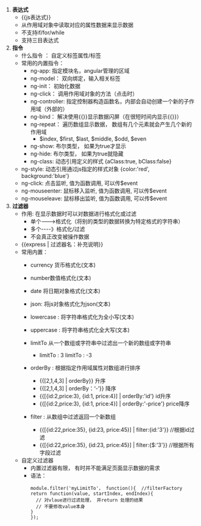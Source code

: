 1. **表达式**
	* {{js表达式}}
	* 从作用域对象中读取对应的属性数据来显示数据
	* 不支持if/for/while
	* 支持三目表达式
2. **指令**
	* 什么指令 ： 自定义标签属性/标签
	* 常用的内置指令：
		* ng-app: 指定模块名，angular管理的区域
		* ng-model： 双向绑定，输入相关标签
		* ng-init： 初始化数据
		* ng-click： 调用作用域对象的方法（点击时）
		* ng-controller: 指定控制器构造函数名，内部会自动创建一个新的子作用域（外部的）
		* ng-bind： 解决使用{{}}显示数据闪屏（在很短时间内显示{{}}）
		* ng-repeat： 遍历数组显示数据， 数组有几个元素就会产生几个新的作用域
			* $index, $first, $last, $middle, $odd, $even
		* ng-show: 布尔类型， 如果为true才显示
		* ng-hide: 布尔类型， 如果为true就隐藏
		* ng-class: 动态引用定义的样式  {aClass:true, bClass:false}
    * ng-style: 动态引用通过js指定的样式对象   {color:'red', background:'blue'}
    * ng-click: 点击监听, 值为函数调用, 可以传$event
    * ng-mouseenter: 鼠标移入监听, 值为函数调用, 可以传$event
    * ng-mouseleave: 鼠标移出监听, 值为函数调用, 可以传$event
3. **过滤器**
	* 作用: 在显示数据时可以对数据进行格式化或过滤
		* 单个--->格式化（将别的类型的数据转换为特定格式的字符串）
		* 多个----》格式化/过滤
		* 不会真正改变被操作数据
	* {{express | 过滤器名：补充说明}}
	* 常用内置：
		* currency 货币格式化(文本)
		* number数值格式化(文本)
		* date 将日期对象格式化(文本)
		* json: 将js对象格式化为json(文本)
		* lowercase : 将字符串格式化为全小写(文本)
		* uppercase : 将字符串格式化全大写(文本)

		* limitTo 从一个数组或字符串中过滤出一个新的数组或字符串
			* limitTo : 3  limitTo : -3
		* orderBy : 根据指定作用域属性对数组进行排序
			* {{[2,1,4,3] | orderBy}}  升序
			* {{[2,1,4,3] | orderBy：‘-’}}  降序
			* {{[{id:2,price:3}, {id:1, price:4}] | orderBy:'id'}  id升序
			* {{[{id:2,price:3}, {id:1, price:4}] | orderBy:'-price'} price降序
		* filter : 从数组中过滤返回一个新数组
			* {{[{id:22,price:35}, {id:23, price:45}] | filter:{id:'3'}} //根据id过滤
			* {{[{id:22,price:35}, {id:23, price:45}] | filter:{$:'3'}} //根据所有字段过滤
	* 自定义过滤器
		* 内置过滤器有限， 有时并不能满足页面显示数据的需求
		* 语法：
			```
			module.filter('myLimitTo'， function(){  //filterFactory
            return function(value, startIndex, endIndex){
              // 对vlaue进行过滤处理， 并return 处理的结果
              // 不要修改value本身
            }
          });
			```